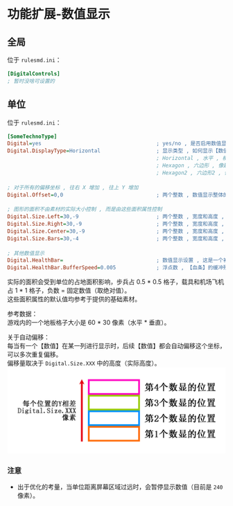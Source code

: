 # 功能扩展-数值显示

## 全局

位于 `rulesmd.ini`：

```ini
[DigitalControls]
; 暂时没啥可设置的
```



## 单位

位于 `rulesmd.ini`：

```ini
[SomeTechnoType]
Digital=yes                                     ; yes/no , 是否启用数值显示 , 默认值是 yes
Digital.DisplayType=Horizontal                  ; 显示类型 , 如何显示【数值】 , 默认值是 Horizontal (不区分大小写)
                                                ; Horizontal , 水平 , 横着显示【字符】
                                                ; Hexagon , 六边形 , 像建筑血条那样的倾斜
                                                ; Hexagon2 , 六边形2 , 像建筑血条那样的倾斜 , 只不过是在右侧的

; 对于所有的偏移坐标 , 往右 X 增加 , 往上 Y 增加
Digital.Offset=0,0                              ; 两个整数 , 数值显示整体的偏移坐标 , 默认值是 0,0 , 单位 : 像素

; 图形的面积不由素材的实际大小控制 , 而是由这些面积属性控制
Digital.Size.Left=30,-9                         ; 两个整数 , 宽度和高度 , 左侧列的面积 , 用于计算对齐和自动偏移 , 默认值是 30,-9 (参考于提供的基础素材) , 单位 : 像素/格子
Digital.Size.Right=30,-9                        ; 两个整数 , 宽度和高度 , 右侧列的面积 , 用于计算对齐和自动偏移 , 默认值是 30,-9 (参考于提供的基础素材) , 单位 : 像素/格子
Digital.Size.Center=30,-9                       ; 两个整数 , 宽度和高度 , 中间列的面积 , 用于计算对齐和自动偏移 , 默认值是 30,-9 (参考于提供的基础素材) , 单位 : 像素/格子
Digital.Size.Bars=30,-4                         ; 两个整数 , 宽度和高度 , 【血条】的面积 , 用于计算对齐 , 默认值是 30,-4 (参考于提供的基础素材) , 单位 : 像素/格子

; 其他数值显示
Digital.HealthBar=                              ; 数值显示设置 , 这是一个补充项 , 想隐藏原来的血条需要搭配 Misc.HideHealthBar=yes 使用 , 不设置不显示 , 默认值是 空
Digital.HealthBar.BufferSpeed=0.005             ; 浮点数 , 【血条】的缓冲残影的消失速度 , 速度是每帧减少的百分比 , 0.005 意味着每帧减少 0.5% , 200 帧会掉空 , 默认值是 0.005 , 单位 : 比例/帧
```

实际的面积会受到单位的占地面积影响，步兵占 0.5 * 0.5 格子，载具和机场飞机占 1 * 1 格子，负数 = 固定数值（取绝对值）。  
这些面积属性的默认值均参考于提供的基础素材。

参考数据：  
游戏内的一个地板格子大小是 60 * 30 像素（水平 * 垂直）。

关于自动偏移：  
每当有一个【数值】在某一列进行显示时，后续【数值】都会自动偏移这个坐标，可以多次重复偏移。  
偏移量取决于 `Digital.Size.XXX` 中的高度（实际高度）。  
![自动偏移](/图片/数值显示_自动偏移.png)

### 注意

* 出于优化的考量，当单位距离屏幕区域过远时，会暂停显示数值（目前是 `240` 像素）。